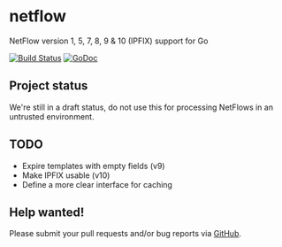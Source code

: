 # netflow
NetFlow version 1, 5, 7, 8, 9 &amp; 10 (IPFIX) support for Go

[![Build Status](https://travis-ci.org/tehmaze/netflow.svg?branch=master)](https://travis-ci.org/tehmaze/netflow)
[![GoDoc](https://godoc.org/github.com/tehmaze/netflow?status.svg)](https://godoc.org/github.com/tehmaze/netflow)

## Project status

We're still in a draft status, do not use this for processing NetFlows in an
untrusted environment.

## TODO

* Expire templates with empty fields (v9)
* Make IPFIX usable (v10)
* Define a more clear interface for caching

## Help wanted!

Please submit your pull requests and/or bug reports via [GitHub](https://github.com/tehmaze/netflow/issues).
